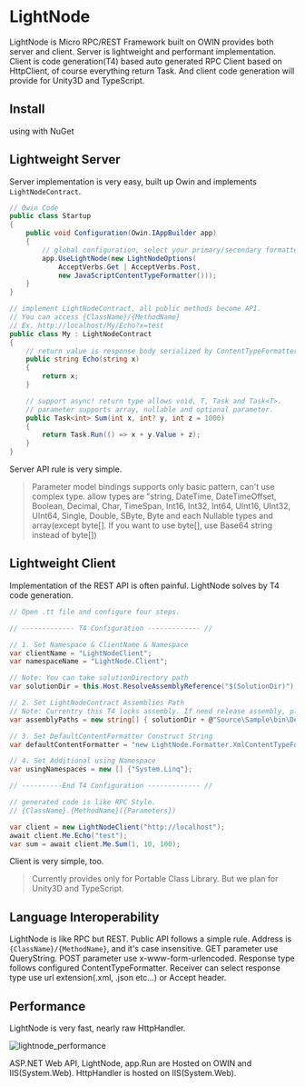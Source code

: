LightNode
=========
LightNode is Micro RPC/REST Framework built on OWIN provides both server and client. Server is lightweight and performant implementation. Client is code generation(T4) based auto generated RPC Client based on HttpClient, of course everything return Task. And client code generation will provide for Unity3D and TypeScript. 

Install
---
using with NuGet


Lightweight Server
---
Server implementation is very easy, built up Owin and implements `LightNodeContract`.

```csharp
// Owin Code
public class Startup
{
    public void Configuration(Owin.IAppBuilder app)
    {
        // global configuration, select your primary/secondary formatters(JsonNet/ProtoBuf/MsgPack/Xml/etc...)
        app.UseLightNode(new LightNodeOptions(
            AcceptVerbs.Get | AcceptVerbs.Post, 
            new JavaScriptContentTypeFormatter()));
    }
}

// implement LightNodeContract, all public methods become API.
// You can access {ClassName}/{MethodName}
// Ex. http://localhost/My/Echo?x=test
public class My : LightNodeContract
{
    // return value is response body serialized by ContentTypeFormatter.    
    public string Echo(string x)
    {
        return x;
    }

    // support async! return type allows void, T, Task and Task<T>.
    // parameter supports array, nullable and optional parameter.
    public Task<int> Sum(int x, int? y, int z = 1000)
    {
        return Task.Run(() => x + y.Value + z);
    }
}
```
 
Server API rule is very simple.

> Parameter model bindings supports only basic pattern, can't use complex type. allow types are "string, DateTime, DateTimeOffset, Boolean, Decimal, Char, TimeSpan, Int16, Int32, Int64, UInt16, UInt32, UInt64, Single, Double, SByte, Byte and each Nullable types and array(except byte[]. If you want to use byte[], use Base64 string instead of byte[])

Lightweight Client
--- 
Implementation of the REST API is often painful. LightNode solves by T4 code generation.


```csharp
// Open .tt file and configure four steps.

// ------------- T4 Configuration ------------- //

// 1. Set Namespace & ClientName & Namespace
var clientName = "LightNodeClient";
var namespaceName = "LightNode.Client";

// Note: You can take solutionDirectory path
var solutionDir = this.Host.ResolveAssemblyReference("$(SolutionDir)"); 

// 2. Set LightNodeContract Assemblies Path
// Note: Currentry this T4 locks assembly. If need release assembly, please restart Visual Studio.
var assemblyPaths = new string[] { solutionDir + @"Source\Sample\bin\Debug\Asm.dll"};

// 3. Set DefaultContentFormatter Construct String
var defaultContentFormatter = "new LightNode.Formatter.XmlContentTypeFormatter()";

// 4. Set Additional using Namespace
var usingNamespaces = new [] {"System.Linq"};

// ----------End T4 Configuration ------------- //
```

```csharp
// generated code is like RPC Style.
// {ClassName}.{MethodName}({Parameters}) 

var client = new LightNodeClient("http://localhost");
await client.Me.Echo("test");
var sum = await client.Me.Sum(1, 10, 100);
```

Client is very simple, too.

> Currently provides only for Portable Class Library. But we plan for Unity3D and TypeScript.

Language Interoperability
---
LightNode is like RPC but REST. Public API follows a simple rule. Address is `{ClassName}/{MethodName}`, and it's case insensitive. GET parameter use QueryString. POST parameter use x-www-form-urlencoded. Response type follows configured ContentTypeFormatter. Receiver can select response type use url extension(.xml, .json etc...) or Accept header.

Performance
---
LightNode is very fast, nearly raw HttpHandler.

![lightnode_performance](https://f.cloud.github.com/assets/46207/1799212/32d94e5e-6b8d-11e3-9e58-cd8f89c62131.jpg)

ASP.NET Web API, LightNode, app.Run are Hosted on OWIN and IIS(System.Web). HttpHandler is hosted on IIS(System.Web).